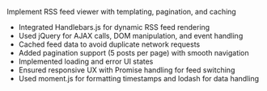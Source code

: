 Implement RSS feed viewer with templating, pagination, and caching

- Integrated Handlebars.js for dynamic RSS feed rendering
- Used jQuery for AJAX calls, DOM manipulation, and event handling
- Cached feed data to avoid duplicate network requests
- Added pagination support (5 posts per page) with smooth navigation
- Implemented loading and error UI states
- Ensured responsive UX with Promise handling for feed switching
- Used moment.js for formatting timestamps and lodash for data handling
